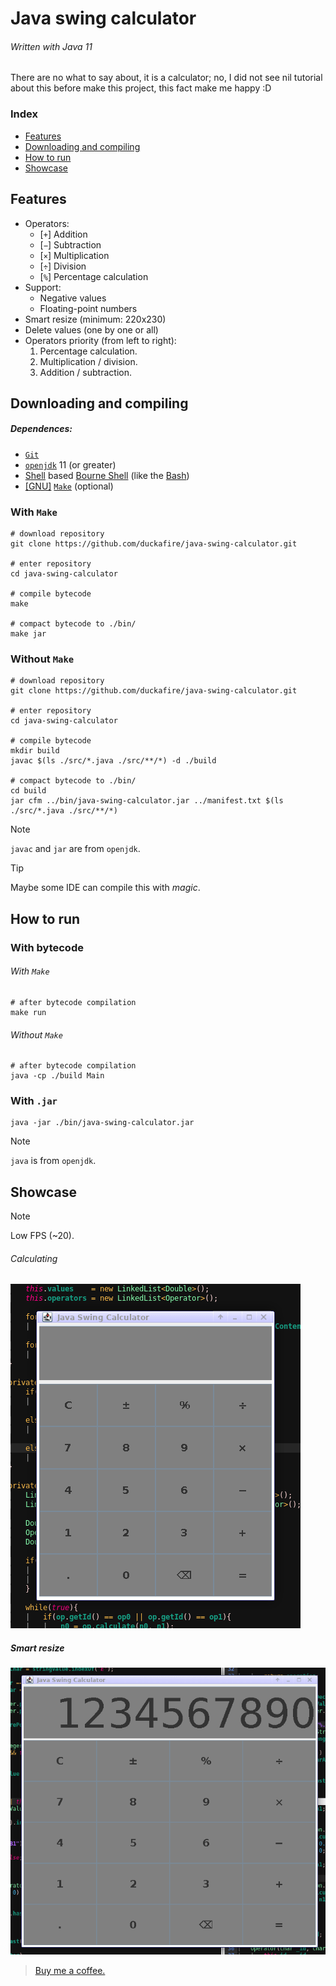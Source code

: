 # Java swing calculator
###### Written with Java 11

There are no what to say about, it is a calculator; no, I did not see nil tutorial
about this before make this project, this fact make me happy :D

### Index
* [Features](#features)
* [Downloading and compiling](#downloading-and-compiling)
* [How to run](#how-to-run)
* [Showcase](#showcase)

## Features

* Operators:
	* [`+`] Addition
	* [`−`] Subtraction
	* [`×`] Multiplication
	* [`÷`] Division
	* [`%`] Percentage calculation
* Support:
	* Negative values
	* Floating-point numbers
* Smart resize (minimum: 220x230)
* Delete values (one by one or all)
* Operators priority (from left to right):
	1. Percentage calculation.
	2. Multiplication / division.
	3. Addition / subtraction.

## Downloading and compiling

##### Dependences:

[openjdk-wiki]: https://en.wikipedia.org/wiki/OpenJDK "openjdk on Wikipedia"
[make-wiki]: https://en.wikipedia.org/wiki/Make_(software) "Make on Wikipedia"
[gnu-make-wiki]: https://www.gnu.org/software/make/ "GNU Make on Wikipedia"
[shell-wiki]: https://en.wikipedia.org/wiki/Shell_%28computing%29 "Shell on Wikipedia"
[sh-wiki]: https://en.wikipedia.org/wiki/Bourne_shell "Bourne Shell on Wikipedia"
[bash-wiki]: https://en.wikipedia.org/wiki/Bash_(Unix_shell) "Bash on Wikipedia"

* [`Git`](https://git-scm.com/)
* [`openjdk`][openjdk-wiki] 11 (or greater)
* [Shell][shell-wiki] based [Bourne Shell][sh-wiki] (like the [Bash][bash-wiki])
* [[GNU]][gnu-make-wiki] [`Make`][make-wiki] (optional)

### With `Make`

```
# download repository
git clone https://github.com/duckafire/java-swing-calculator.git

# enter repository
cd java-swing-calculator

# compile bytecode
make

# compact bytecode to ./bin/
make jar
```

### Without `Make`

```
# download repository
git clone https://github.com/duckafire/java-swing-calculator.git

# enter repository
cd java-swing-calculator

# compile bytecode
mkdir build
javac $(ls ./src/*.java ./src/**/*) -d ./build

# compact bytecode to ./bin/
cd build
jar cfm ../bin/java-swing-calculator.jar ../manifest.txt $(ls ./src/*.java ./src/**/*)
```

> [!NOTE]
> `javac` and `jar` are from `openjdk`.

> [!TIP]
> Maybe some IDE can compile this with *magic*.

## How to run

### With bytecode

###### With `Make`

```
# after bytecode compilation
make run
```

###### Without `Make`

```
# after bytecode compilation
java -cp ./build Main
```

### With `.jar`

```
java -jar ./bin/java-swing-calculator.jar
```

> [!NOTE]
> `java` is from `openjdk`.

## Showcase

> [!NOTE]
> Low FPS (~20).

###### Calculating

![calculating](gifs/calculating.gif "Calculating")

##### Smart resize

![smart-resize](gifs/smart-resize.gif "Smart resize")

> [Buy me a coffee.](https://github.com/sponsors/duckafire)
